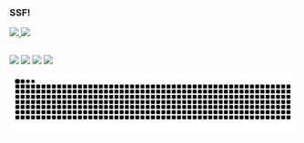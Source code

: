 ### SSF!
<div>
  <a href="https://github.com/gavuriiru">
  <img height="180em" src="https://github-readme-stats.vercel.app/api?username=gavuriiru&show_icons=true&theme=react&include_all_commits=true&count_private=true"/> <img height="180em" src="https://github-readme-stats.vercel.app/api/top-langs/?username=gavuriiru&layout=compact&langs_count=7&theme=react"/>
 </div>
 
##
 
<div> 
  <a href="https://www.youtube.com/channel/UCqlqEC7q37_fY51iXKuJtaw" target="_blank"><img src="https://img.shields.io/badge/YouTube-FF0000?style=for-the-badge&logo=youtube&logoColor=white" target="_blank"></a>
 	<a href="https://www.twitch.tv/gavuriiru" target="_blank"><img src="https://img.shields.io/badge/Twitch-9146FF?style=for-the-badge&logo=twitch&logoColor=white" target="_blank"></a>
 <a href="https://discord.gg/zaZCRwB" target="_blank"><img src="https://img.shields.io/badge/Discord-7289DA?style=for-the-badge&logo=discord&logoColor=white" target="_blank"></a> 
  <a href = "mailto:gavuriiru@gmail.com"><img src="https://img.shields.io/badge/-Gmail-%23333?style=for-the-badge&logo=gmail&logoColor=white" target="_blank"></a>
    
  ![Snake animation](https://github.com/gavuriiru/gavuriiru/blob/output/github-contribution-grid-snake.svg)

  </div>
